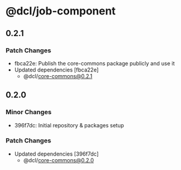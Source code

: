 # @dcl/job-component

## 0.2.1

### Patch Changes

- fbca22e: Publish the core-commons package publicly and use it
- Updated dependencies [fbca22e]
  - @dcl/core-commons@0.2.1

## 0.2.0

### Minor Changes

- 396f7dc: Initial repository & packages setup

### Patch Changes

- Updated dependencies [396f7dc]
  - @dcl/core-commons@0.2.0

